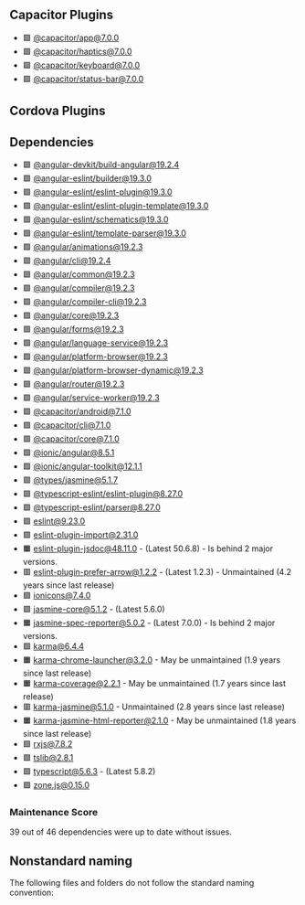 ## Capacitor Plugins

- 🟩 [@capacitor/app@7.0.0](https://github.com/ionic-team/capacitor-plugins.git)
- 🟩 [@capacitor/haptics@7.0.0](https://github.com/ionic-team/capacitor-plugins.git)
- 🟩 [@capacitor/keyboard@7.0.0](https://github.com/ionic-team/capacitor-plugins.git)
- 🟩 [@capacitor/status-bar@7.0.0](https://github.com/ionic-team/capacitor-plugins.git)
## Cordova Plugins

## Dependencies

- 🟩 [@angular-devkit/build-angular@19.2.4](https://github.com/angular/angular-cli.git)
- 🟩 [@angular-eslint/builder@19.3.0](https://github.com/angular-eslint/angular-eslint.git)
- 🟩 [@angular-eslint/eslint-plugin@19.3.0](https://github.com/angular-eslint/angular-eslint.git)
- 🟩 [@angular-eslint/eslint-plugin-template@19.3.0](https://github.com/angular-eslint/angular-eslint.git)
- 🟩 [@angular-eslint/schematics@19.3.0](https://github.com/angular-eslint/angular-eslint.git)
- 🟩 [@angular-eslint/template-parser@19.3.0](https://github.com/angular-eslint/angular-eslint.git)
- 🟩 [@angular/animations@19.2.3](https://github.com/angular/angular.git)
- 🟩 [@angular/cli@19.2.4](https://github.com/angular/angular-cli.git)
- 🟩 [@angular/common@19.2.3](https://github.com/angular/angular.git)
- 🟩 [@angular/compiler@19.2.3](https://github.com/angular/angular.git)
- 🟩 [@angular/compiler-cli@19.2.3](https://github.com/angular/angular.git)
- 🟩 [@angular/core@19.2.3](https://github.com/angular/angular.git)
- 🟩 [@angular/forms@19.2.3](https://github.com/angular/angular.git)
- 🟩 [@angular/language-service@19.2.3](https://github.com/angular/angular.git)
- 🟩 [@angular/platform-browser@19.2.3](https://github.com/angular/angular.git)
- 🟩 [@angular/platform-browser-dynamic@19.2.3](https://github.com/angular/angular.git)
- 🟩 [@angular/router@19.2.3](https://github.com/angular/angular.git)
- 🟩 [@angular/service-worker@19.2.3](https://github.com/angular/angular.git)
- 🟩 [@capacitor/android@7.1.0](https://github.com/ionic-team/capacitor.git)
- 🟩 [@capacitor/cli@7.1.0](https://github.com/ionic-team/capacitor.git)
- 🟩 [@capacitor/core@7.1.0](https://github.com/ionic-team/capacitor.git)
- 🟩 [@ionic/angular@8.5.1](https://github.com/ionic-team/ionic-framework.git)
- 🟩 [@ionic/angular-toolkit@12.1.1](https://github.com/ionic-team/angular-toolkit.git)
- 🟩 [@types/jasmine@5.1.7](https://github.com/DefinitelyTyped/DefinitelyTyped.git)
- 🟩 [@typescript-eslint/eslint-plugin@8.27.0](https://github.com/typescript-eslint/typescript-eslint.git)
- 🟩 [@typescript-eslint/parser@8.27.0](https://github.com/typescript-eslint/typescript-eslint.git)
- 🟩 [eslint@9.23.0](https://github.com/eslint/eslint.git)
- 🟩 [eslint-plugin-import@2.31.0](https://github.com/import-js/eslint-plugin-import.git)
- 🟧 [eslint-plugin-jsdoc@48.11.0](https://github.com/gajus/eslint-plugin-jsdoc.git) - (Latest 50.6.8) - Is behind 2 major versions.
- 🟥 [eslint-plugin-prefer-arrow@1.2.2](https://github.com/TristonJ/eslint-plugin-prefer-arrow.git) - (Latest 1.2.3) - Unmaintained (4.2 years since last release)
- 🟩 [ionicons@7.4.0](https://github.com/ionic-team/ionicons.git)
- 🟩 [jasmine-core@5.1.2](https://github.com/jasmine/jasmine.git) - (Latest 5.6.0)
- 🟧 [jasmine-spec-reporter@5.0.2](https://github.com/bcaudan/jasmine-spec-reporter.git) - (Latest 7.0.0) - Is behind 2 major versions.
- 🟩 [karma@6.4.4](https://github.com/karma-runner/karma.git)
- 🟧 [karma-chrome-launcher@3.2.0](https://github.com/karma-runner/karma-chrome-launcher.git) - May be unmaintained (1.9 years since last release)
- 🟧 [karma-coverage@2.2.1](https://github.com/karma-runner/karma-coverage.git) - May be unmaintained (1.7 years since last release)
- 🟥 [karma-jasmine@5.1.0](https://github.com/karma-runner/karma-jasmine.git) - Unmaintained (2.8 years since last release)
- 🟧 [karma-jasmine-html-reporter@2.1.0](https://github.com/dfederm/karma-jasmine-html-reporter.git) - May be unmaintained (1.8 years since last release)
- 🟩 [rxjs@7.8.2](https://github.com/reactivex/rxjs.git)
- 🟩 [tslib@2.8.1](https://github.com/Microsoft/tslib.git)
- 🟩 [typescript@5.6.3](https://github.com/microsoft/TypeScript.git) - (Latest 5.8.2)
- 🟩 [zone.js@0.15.0](https://github.com/angular/angular.git)
### Maintenance Score
39 out of 46 dependencies were up to date without issues.



## Nonstandard naming
The following files and folders do not follow the standard naming convention:

